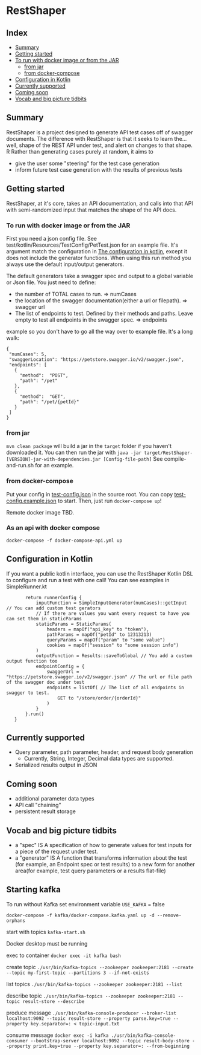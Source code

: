 # RestShaper

## Index

- [Summary](#summary)
- [Getting started](#getting-started)
- [To run with docker image or from the JAR](#to-run-with-docker-image-or-from-the-jar)
    - [from jar](#from-jar)
    - [from docker-compose](#from-docker-compose)
- [Configuration in Kotlin](#configuration-in-kotlin)
- [Currently supported](#currently-supported)
- [Coming soon](#coming-soon)
- [Vocab and big picture tidbits](#vocab-and-big-picture-tidbits)

## Summary

RestShaper is a project designed to generate API test cases off of swagger documents. The difference with RestShaper is
that it seeks to learn the... well, shape of the REST API under test, and alert on changes to that shape. R Rather than
generating cases purely at random, it aims to

* give the user some "steering" for the test case generation
* inform future test case generation with the results of previous tests

## Getting started

RestShaper, at it's core, takes an API documentation, and calls into that API with semi-randomized input that matches
the shape of the API docs.

### To run with docker image or from the JAR

First you need a json config file. See test/kotlin/Resources/TestConfig/PetTest.json for an example file. It's argument
match the configuration in [The configuration in kotlin](#configuration-in-kotlin), except it does not include the
generator functions. When using this run method you always use the default input/output generators.

The default generators take a swagger spec and output to a global variable or Json file. You just need to define:

* the number of TOTAL cases to run. => numCases
* the location of the swagger documentation(either a url or filepath). => swagger url
* The list of endpoints to test. Defined by their methods and paths. Leave empty to test all endpoints in the swagger
  spec. => endpoints

example so you don't have to go all the way over to example file. It's a long walk:

 ```
{
  "numCases": 5,
  "swaggerLocation": "https://petstore.swagger.io/v2/swagger.json",
  "endpoints": [
    {
      "method":  "POST",
      "path": "/pet"
    },
    {
      "method":  "GET",
      "path": "/pet/{petId}"
    }
  ]
}
   ```

### from jar

`mvn clean package` will build a jar in the `target` folder if you haven't downloaded it. You can then run the jar
with `java -jar target/RestShaper-[VERSION]-jar-with-dependencies.jar [Config-file-path]`
See compile-and-run.sh for an example.

### from docker-compose

Put your config in [test-config.json](test-config.json) in the source root. You can
copy [test-config.example.json](test-config.example.json) to start. Then, just run `docker-compose up`!

Remote docker image TBD.

### As an api with docker compose
`docker-compose -f docker-compose-api.yml up`



## Configuration in Kotlin

If you want a public kotlin interface, you can use the RestShaper Kotlin DSL to configure and run a test with one call!
You can see examples in SimpleRunner.kt

 ``` fun petStoreGetOrder(numCases: Int = 5): Boolean {
        return runnerConfig {
            inputFunction = SimpleInputGenerator(numCases)::getInput  // You can add custom test gerators
            // If there are values you want every request to have you can set them in staticParams
            staticParams = StaticParams( 
                headers = mapOf("api_key" to "token"),
                pathParams = mapOf("petId" to 12313213)
                queryParams = mapOf("param" to "some value")
                cookies = mapOf("session" to "some session info")
            )
            outputFunction = Results::saveToGlobal // You add a custom output function too
            endpointConfig = {
                swaggerUrl = "https://petstore.swagger.io/v2/swagger.json" // The url or file path of the swagger doc under test
                endpoints = listOf( // The list of all endpoints in swagger to test. 
                    GET to "/store/order/{orderId}"
                )
            }
        }.run()
    } 
```

## Currently supported

* Query parameter, path parameter, header, and request body generation
    * Currently, String, Integer, Decimal data types are supported.
* Serialized results output in JSON

## Coming soon

* additional parameter data types
* API call "chaining"
* persistent result storage

## Vocab and big picture tidbits

- a "spec" IS A specification of how to generate values for test inputs for a piece of the request under test.
- a "generator" IS A function that transforms information about the test
  (for example, an Endpoint spec or test results) to a new form for another area(for example, test query parameters or a
  results flat-file)

## Starting kafka

To run without Kafka set environment variable `USE_KAFKA` = false

`docker-compose -f kafka/docker-compose.kafka.yaml up -d --remove-orphans`

start with topics
`kafka-start.sh`

Docker desktop must be running

exec to container
`docker exec -it kafka bash`

create topic
`./usr/bin/kafka-topics --zookeeper zookeeper:2181 --create --topic my-first-topic --partitions 3 --if-not-exists`

list topics
`./usr/bin/kafka-topics --zookeeper zookeeper:2181 --list`

describe topic
`./usr/bin/kafka-topics --zookeeper zookeeper:2181 --topic result-store --describe`

produce message
`./usr/bin/kafka-console-producer --broker-list localhost:9092 --topic result-store --property parse.key=true --property key.separator=: < topic-input.txt`

consume message
`docker exec -i kafka ./usr/bin/kafka-console-consumer --bootstrap-server localhost:9092 --topic result-body-store --property print.key=true --property key.separator=: --from-beginning`